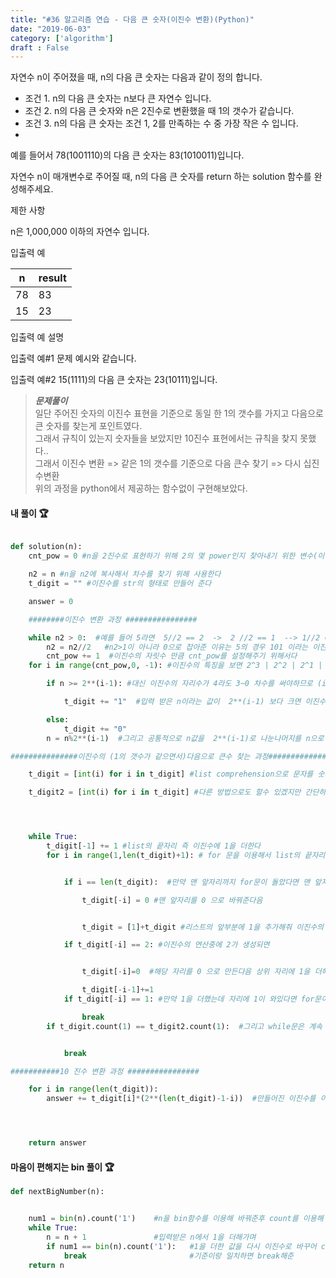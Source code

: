 ```yaml
---
title: "#36 알고리즘 연습 - 다음 큰 숫자(이진수 변환)(Python)"
date: "2019-06-03"
category: ['algorithm']
draft : False
---
```



자연수 n이 주어졌을 때, n의 다음 큰 숫자는 다음과 같이 정의 합니다.

* 조건 1. n의 다음 큰 숫자는 n보다 큰 자연수 입니다.
* 조건 2. n의 다음 큰 숫자와 n은 2진수로 변환했을 때 1의 갯수가 같습니다.
* 조건 3. n의 다음 큰 숫자는 조건 1, 2를 만족하는 수 중 가장 작은 수 입니다.
* 
예를 들어서 78(1001110)의 다음 큰 숫자는 83(1010011)입니다.

자연수 n이 매개변수로 주어질 때, n의 다음 큰 숫자를 return 하는 solution 함수를 완성해주세요.


제한 사항

n은 1,000,000 이하의 자연수 입니다.


입출력 예

|n	|result|
|-|-|
|78|	83|
|15|	23|


입출력 예 설명

입출력 예#1
문제 예시와 같습니다.

입출력 예#2
15(1111)의 다음 큰 숫자는 23(10111)입니다.


>__*문제풀이*__   
일단 주어진 숫자의 이진수 표현을 기준으로 동일 한 1의 갯수를 가지고
다음으로 큰 숫자를 찾는게 포인트였다.   
그래서 규칙이 있는지 숫자들을 보았지만
10진수 표현에서는 규칙을 찾지 못했다..   
그래서 이진수 변환 => 같은 1의 갯수를 기준으로 다음 큰수 찾기 => 다시 십진수변환   
위의 과정을 python에서 제공하는 함수없이 구현해보았다.


#### 내 풀이 🏆
```python

def solution(n):
    cnt_pow = 0 #n을 2진수로 표현하기 위해 2의 몇 power인지 찾아내기 위한 변수(이진수 자리 관련)

    n2 = n #n을 n2에 복사해서 차수를 찾기 위해 사용한다
    t_digit = "" #이진수를 str의 형태로 만들어 준다

    answer = 0

    ########이진수 변환 과정 ################

    while n2 > 0:  #예를 들어 5라면  5//2 == 2  ->  2 //2 == 1  --> 1//2 == 0 0
        n2 = n2//2   #n2>1이 아니라 0으로 잡아준 이유는 5의 경우 101 이라는 이진수로 표현되기 때문에
        cnt_pow += 1  #이진수의 자릿수 만큼 cnt_pow를 설정해주기 위해서다
    for i in range(cnt_pow,0, -1): #이진수의 특징을 보면 2^3 | 2^2 | 2^1 | 2^0 이런식으로 자리구성이 구성이 되어 있으므로 역순으로 for문을 돌려 준다.  

        if n >= 2**(i-1): #대신 이진수의 자리수가 4라도 3~0 차수를 써야하므로 (i-1)을 해주고

            t_digit += "1"  #입력 받은 n이라는 값이  2**(i-1) 보다 크면 이진수에 1을 추가해주고

        else:
            t_digit += "0"
        n = n%2**(i-1)  #그리고 공통적으로 n값을  2**(i-1)로 나눈나머지를 n으로 저장해준다.

###############이진수의 (1의 갯수가 같으면서)다음으로 큰수 찾는 과정##############

    t_digit = [int(i) for i in t_digit] #list comprehension으로 문자를 숫자로 바꾸어 다음으로 큰수를 찾기위한 이진수 list를 만들어 준다.

    t_digit2 = [int(i) for i in t_digit] #다른 방법으로도 할수 있겠지만 간단하게 기존의 1의 갯수가 몇개인지 기준점이 되는 이진수도 list로 저장해 놓는다. (빠르기는 문자열에서 찾는게 더 빠르다)




    while True:
        t_digit[-1] += 1 #list의 끝자리 즉 이진수에 1을 더한다
        for i in range(1,len(t_digit)+1): # for 문을 이용해서 list의 끝자리 부터 이진수 연산을 차례대로 수행해준다.


            if i == len(t_digit):  #만약 맨 앞자리까지 for문이 돌았다면 맨 앞자리가 2가 되었다는 의미이므로

                t_digit[-i] = 0 #맨 앞자리를 0 으로 바꿔준다음 


                t_digit = [1]+t_digit #리스트의 앞부분에 1을 추가해줘 이진수의 자릿수를 늘려준다

            if t_digit[-i] == 2: #이진수의 연산중에 2가 생성되면


                t_digit[-i]=0  #해당 자리를 0 으로 만든다음 상위 자리에 1을 더해주는 연산을 한다

                t_digit[-i-1]+=1
            if t_digit[-i] == 1: #만약 1을 더했는데 자리에 1이 와있다면 for문이 돌아갈 필요없이 종료된다.

                break
        if t_digit.count(1) == t_digit2.count(1):  #그리고 while문은 계속 1을 더해가면서 연산하는 list와 기준점 list의 1이 같으면 탈출한다


            break

###########10 진수 변환 과정 ################

    for i in range(len(t_digit)):
        answer += t_digit[i]*(2**(len(t_digit)-1-i))  #만들어진 이진수를 이용해 각 자리에 맞는 2의 power형태로 answer에 더해준다.




    return answer
```


#### 마음이 편해지는 bin 풀이 🏆
```python
def nextBigNumber(n):


    num1 = bin(n).count('1')    #n을 bin함수를 이용해 바꿔준후 count를 이용해 1의 갯수를 찾아준다.
    while True:         
        n = n + 1               #입력받은 n에서 1을 더해가며
        if num1 == bin(n).count('1'):   #1을 더한 값을 다시 이진수로 바꾸어 count로 1의 갯수를 찾아
            break                       #기준이랑 일치하면 break해준
    return n